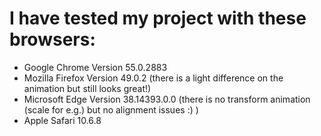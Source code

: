 I have tested my project with these browsers:
==

- Google Chrome Version 55.0.2883
- Mozilla Firefox Version 49.0.2 (there is a light difference on the animation but still looks great!)
- Microsoft Edge Version 38.14393.0.0 (there is no transform animation (scale for e.g.) but no alignment issues :) )
- Apple Safari 10.6.8
